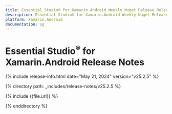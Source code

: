 ```yaml
---
title: Essential Studio® for Xamarin.Android Weekly Nuget Release Release Notes  
description: Essential Studio® for Xamarin.Android Weekly Nuget Release Release Notes  
platform: Xamarin.Android
documentation: ug
---
```


# Essential Studio<sup>®</sup> for Xamarin.Android  Release Notes  

{% include release-info.html date="May 21, 2024"  version="v25.2.5" %} 

{% directory path: _includes/release-notes/v25.2.5 %}

{% include {{file.url}} %}

{% enddirectory %}